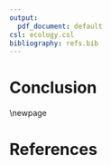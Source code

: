 ```yaml
---
output:
  pdf_document: default
csl: ecology.csl
bibliography: refs.bib
---
```


# Conclusion

\newpage
# References
